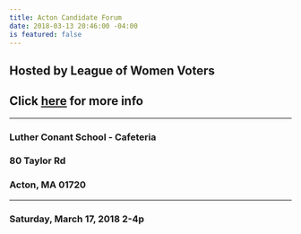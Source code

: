 ```yaml
---
title: Acton Candidate Forum
date: 2018-03-13 20:46:00 -04:00
is featured: false
---
```


## Hosted by League of Women Voters

## Click [here](http://www.lwv-aa.org) for more info

---

### Luther Conant School - Cafeteria

### 80 Taylor Rd

### Acton, MA 01720

---

### Saturday, March 17, 2018 2-4p
